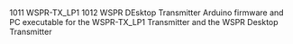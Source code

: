 # 
1011 WSPR-TX_LP1
1012 WSPR DEsktop Transmitter
Arduino firmware and PC executable for the WSPR-TX_LP1 Transmitter and the WSPR Desktop Transmitter

